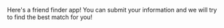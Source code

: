 Here's a friend finder app! You can submit your information and we will try to find the best match for you!
